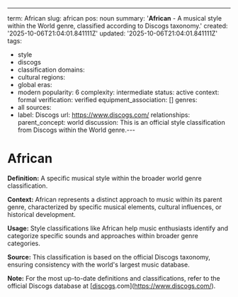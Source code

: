 ---
term: African
slug: african
pos: noun
summary: '**African** - A musical style within the World genre, classified according
  to Discogs taxonomy.'
created: '2025-10-06T21:04:01.841111Z'
updated: '2025-10-06T21:04:01.841111Z'
tags:
- style
- discogs
- classification
domains:
- cultural
regions:
- global
eras:
- modern
popularity: 6
complexity: intermediate
status: active
context: formal
verification: verified
equipment_association: []
genres:
- all
sources:
- label: Discogs
  url: https://www.discogs.com/
relationships:
  parent_concept: world
discussion: This is an official style classification from Discogs within the World
  genre.---

# African

**Definition:** A specific musical style within the broader world genre classification.

**Context:** African represents a distinct approach to music within its parent genre, characterized by specific musical elements, cultural influences, or historical development.

**Usage:** Style classifications like African help music enthusiasts identify and categorize specific sounds and approaches within broader genre categories.

**Source:** This classification is based on the official Discogs taxonomy, ensuring consistency with the world's largest music database.

**Note:** For the most up-to-date definitions and classifications, refer to the official Discogs database at [[discogs](../d/discogs.md).com](https://www.discogs.com/).